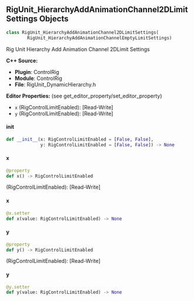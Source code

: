## RigUnit_HierarchyAddAnimationChannel2DLimitSettings Objects

```python
class RigUnit_HierarchyAddAnimationChannel2DLimitSettings(
        RigUnit_HierarchyAddAnimationChannelEmptyLimitSettings)
```

Rig Unit Hierarchy Add Animation Channel 2DLimit Settings

**C++ Source:**

- **Plugin**: ControlRig
- **Module**: ControlRig
- **File**: RigUnit_DynamicHierarchy.h

**Editor Properties:** (see get_editor_property/set_editor_property)

- ``x`` (RigControlLimitEnabled):  [Read-Write]
- ``y`` (RigControlLimitEnabled):  [Read-Write]

<a id="unreal.RigUnit_HierarchyAddAnimationChannel2DLimitSettings.__init__"></a>

#### __init__

```python
def __init__(x: RigControlLimitEnabled = [False, False],
             y: RigControlLimitEnabled = [False, False]) -> None
```

<a id="unreal.RigUnit_HierarchyAddAnimationChannel2DLimitSettings.x"></a>

#### x

```python
@property
def x() -> RigControlLimitEnabled
```

(RigControlLimitEnabled):  [Read-Write]

<a id="unreal.RigUnit_HierarchyAddAnimationChannel2DLimitSettings.x"></a>

#### x

```python
@x.setter
def x(value: RigControlLimitEnabled) -> None
```

<a id="unreal.RigUnit_HierarchyAddAnimationChannel2DLimitSettings.y"></a>

#### y

```python
@property
def y() -> RigControlLimitEnabled
```

(RigControlLimitEnabled):  [Read-Write]

<a id="unreal.RigUnit_HierarchyAddAnimationChannel2DLimitSettings.y"></a>

#### y

```python
@y.setter
def y(value: RigControlLimitEnabled) -> None
```

<a id="unreal.RigUnit_HierarchyAddAnimationChannelVector2D"></a>